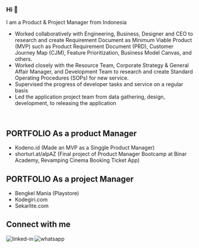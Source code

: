 ### Hi 👋
I am a Product & Project Manager from Indonesia

- Worked collaboratively with Engineering, Business, Designer and CEO to research and create Requirement Document as Minimum Viable Product (MVP) such as Product Requirement Document (PRD), Customer Journey Map (CJM), Feature Prioritization, Business Model Canvas, and others.
- Worked closely with the Resource Team, Corporate Strategy & General Affair Manager, and Development Team to research and  create Standard Operating Procedures (SOPs) for new service.
- Supervised the progress of developer tasks and service on a regular basis
- Led the application project team from data gathering, design, development, to releasing the application
<br>

## PORTFOLIO As a product Manager

- Kodeno.id (Made an MVP as a Singgle Product Manager)
- shorturl.at/alpAZ (Final project of Product Manager Bootcamp at Binar Academy, Revamping Cinema Booking Ticket App)

## PORTFOLIO As a project Manager

- Bengkel Mania (Playstore)
- Kodegiri.com
- Sekarlite.com

## Connect with me

[<img align="left" alt="linked-in" src="https://img.shields.io/badge/linkedin-%230077B5.svg?&style=for-the-badge&logo=linkedin&logoColor=white" />](https://www.linkedin.com/in/badrud-tamam-4a141011a)[<img align="left" alt="whatsapp" src="https://img.shields.io/badge/WhatsApp-25D366?style=for-the-badge&logo=whatsapp&logoColor=white" />](https://wa.me/6285546493363)

<br>
<br>

